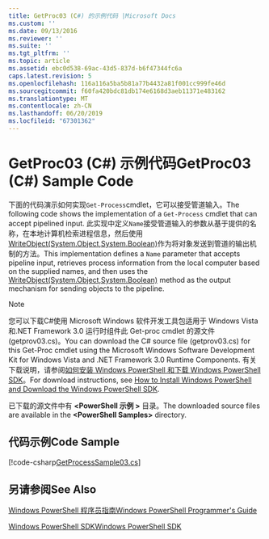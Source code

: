 ```yaml
---
title: GetProc03 (C#) 的示例代码 |Microsoft Docs
ms.custom: ''
ms.date: 09/13/2016
ms.reviewer: ''
ms.suite: ''
ms.tgt_pltfrm: ''
ms.topic: article
ms.assetid: ebc0d538-69ac-43d5-837d-b6f47344fc6a
caps.latest.revision: 5
ms.openlocfilehash: 116a116a5ba5b81a77b4432a81f001cc999fe46d
ms.sourcegitcommit: f60fa420bdc81db174e6168d3aeb11371e483162
ms.translationtype: MT
ms.contentlocale: zh-CN
ms.lasthandoff: 06/20/2019
ms.locfileid: "67301362"
---
```

# <a name="getproc03-c-sample-code"></a><span data-ttu-id="f15a2-102">GetProc03 (C#) 示例代码</span><span class="sxs-lookup"><span data-stu-id="f15a2-102">GetProc03 (C#) Sample Code</span></span>

<span data-ttu-id="f15a2-103">下面的代码演示如何实现`Get-Process`cmdlet，它可以接受管道输入。</span><span class="sxs-lookup"><span data-stu-id="f15a2-103">The following code shows the implementation of a `Get-Process` cmdlet that can accept pipelined input.</span></span> <span data-ttu-id="f15a2-104">此实现中定义`Name`接受管道输入的参数从基于提供的名称，在本地计算机检索进程信息，然后使用[WriteObject(System.Object,System.Boolean)](/dotnet/api/system.management.automation.cmdlet.writeobject?view=pscore-6.2.0#System_Management_Automation_Cmdlet_WriteObject_System_Object_System_Boolean_)作为将对象发送到管道的输出机制的方法。</span><span class="sxs-lookup"><span data-stu-id="f15a2-104">This implementation defines a `Name` parameter that accepts pipeline input, retrieves process information from the local computer based on the supplied names, and then uses the [WriteObject(System.Object,System.Boolean)](/dotnet/api/system.management.automation.cmdlet.writeobject?view=pscore-6.2.0#System_Management_Automation_Cmdlet_WriteObject_System_Object_System_Boolean_) method as the output mechanism for sending objects to the pipeline.</span></span>

> [!NOTE]
> <span data-ttu-id="f15a2-105">您可以下载C#使用 Microsoft Windows 软件开发工具包适用于 Windows Vista 和.NET Framework 3.0 运行时组件此 Get-proc cmdlet 的源文件 (getprov03.cs)。</span><span class="sxs-lookup"><span data-stu-id="f15a2-105">You can download the C# source file (getprov03.cs) for this Get-Proc cmdlet using the Microsoft Windows Software Development Kit for Windows Vista and .NET Framework 3.0 Runtime Components.</span></span> <span data-ttu-id="f15a2-106">有关下载说明，请参阅[如何安装 Windows PowerShell 和下载 Windows PowerShell SDK](/powershell/developer/installing-the-windows-powershell-sdk)。</span><span class="sxs-lookup"><span data-stu-id="f15a2-106">For download instructions, see [How to Install Windows PowerShell and Download the Windows PowerShell SDK](/powershell/developer/installing-the-windows-powershell-sdk).</span></span>
>
> <span data-ttu-id="f15a2-107">已下载的源文件中有 **\<PowerShell 示例 >** 目录。</span><span class="sxs-lookup"><span data-stu-id="f15a2-107">The downloaded source files are available in the **\<PowerShell Samples>** directory.</span></span>

## <a name="code-sample"></a><span data-ttu-id="f15a2-108">代码示例</span><span class="sxs-lookup"><span data-stu-id="f15a2-108">Code Sample</span></span>

[!code-csharp[GetProcessSample03.cs](../../powershell-sdk-samples/SDK-2.0/csharp/GetProcessSample03/GetProcessSample03.cs#L11-L78 "GetProcessSample03.cs")]

## <a name="see-also"></a><span data-ttu-id="f15a2-109">另请参阅</span><span class="sxs-lookup"><span data-stu-id="f15a2-109">See Also</span></span>

[<span data-ttu-id="f15a2-110">Windows PowerShell 程序员指南</span><span class="sxs-lookup"><span data-stu-id="f15a2-110">Windows PowerShell Programmer's Guide</span></span>](./windows-powershell-programmer-s-guide.md)

[<span data-ttu-id="f15a2-111">Windows PowerShell SDK</span><span class="sxs-lookup"><span data-stu-id="f15a2-111">Windows PowerShell SDK</span></span>](../windows-powershell-reference.md)
